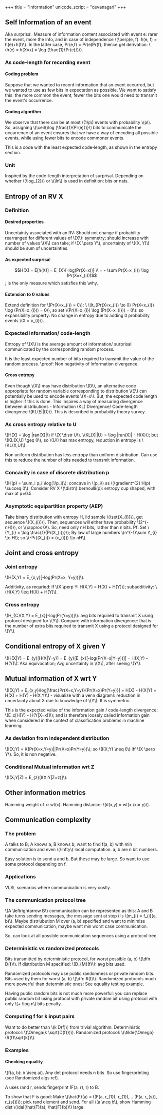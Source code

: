 +++
title = "Information"
unicode_script = "devanagari"
+++

## Self Information of an event
Aka surprisal. Measure of information content associated with event e: rarer the event, more the info, and in case of independence \\(\perp(e, f): h(e, f) = h(e)+h(f)\\). In the latter case, Pr(e,f) = Pr(e)Pr(f); thence get derivation: \\(h(e) = h(X=x) = \log (\frac{1}{Pr(e)})\\).

### As code-length for recording event
#### Coding problem
Suppose that we wanted to record information that an event occurred, but we wanted to use as few bits in expectation as possible. We want to satisfy this: the more common the event, fewer the bits one would need to transmit the event's occurrence.

#### Coding algorithm
We observe that there can be at most \\(1/p\\) events with probability \\(p\\). So, assigning \\(\ceil{\log (\frac{1}{Pr(e)})}\\) bits to communicate the occurrence of an event ensures that we have a way of encoding all possible events, while using fewer bits to encode commoner events.

This is a code with the least expected code-length, as shown in the entropy section.

### Unit
Inspired by the code-length interpretation of surprisal. Depending on whether \\(\log_{2}\\) or \\(\ln\\) is used in definition: bits or nats.

## Entropy of an RV X
### Definition
#### Desired properties
Uncertainty associated with an RV: Should not change if probability rearranged for different values of \\(X\\): symmetry; should increase with number of values \\(X\\) can take; if \\(X \perp Y\\), uncertainty of \\((X, Y)\\) should be sum of uncertainties.

#### As expected surprisal

$$H(X) = E[h(X)] = E_{X}[-log(Pr(X=x))] \\
= - \sum Pr(X=x_{i}) \log (Pr(X=x_{i}))$$; is the only measure which satisfies this \why.

#### Extension to 0 values
Extend definition for \\(Pr(X=x_{i}) = 0\\): \\
\\(lt_{Pr(X=x_{i}) \to 0} Pr(X=x_{i}) \log (Pr(X=x_{i})) = 0\\), so set \\(Pr(X=x_{i}) \log (Pr(X=x_{i})) = 0\\): so expansibility property: No change in entropy due to adding 0 probability events \\(X = x_{i}\\).

### Expected Information/ code-length
Entropy of \\(X\\) is the average amount of information/ surprisal communicated by the corresponding random process.

It is the least expected number of bits required to transmit the value of the random process. \proof: Non negativity of Information divergence.

#### Cross entropy
Even though \\(X\\) may have distribution \\(D\\), an alternative code appropriate for random variable corresponding to distribution \\(E\\) can potentially be used to encode events \\(X=x\\). But, the expected code length is higher if this is done. This inspires a way of measuring divergence between distributions - Information (KL) Divergence/ Code-length divergence \\(KL(E||D)\\). This is described in probability theory survey.

### As cross entropy relative to U
\\(H(X) = \log |ran(X)|\\) if \\(X \distr U\\). \\(KL(X||U) = \log |ran(X)| - H(X)\\); but \\(KL(X,U) \geq 0\\), so \\(U\\) has max entropy, reduction in entropy is \\(KL(X,U)\\).

Non uniform distribution has less entropy than uniform distribution. Can use this to reduce the number of bits needed to transmit information.

### Concavity in case of discrete distribution p
\\(H(p) = \sum_i p_i \log(1/p_i)\\): concave in \\(p_i\\) as \\(\gradient^{2} H(p) \succeq 0\\). Consider RV X \\(\distr\\) bernoulli(p): entropy cup shaped, with max at p=0.5.

### Asymptotic equipartition property (AEP)
Take binary distribution with entropy H, iid sample \\(\set{X_{i}}\\), get sequence \\((X_{i})\\). Then, sequences will either have probability \\(2^{-nH}\\), or \\(\approx 0\\). So, need only nH bits, rather than n bits. Pf: Set \\(Y_{i} = \log \frac{1}{Pr(X_{i})}\\); By law of large numbers \\(n^{-1}\sum Y_{i} \to H\\); so \\(-Pr((X_{i}) = (x_{i})) \to nH\\).

## Joint and cross entropy
### Joint entropy
\\(H(X,Y) = E_{x,y}[-log(Pr(X=x, Y=y))]\\).

Additivity, as requried: If \\(X \perp Y: H(X,Y) = H(X) + H(Y)\\); subadditivity: \\(H(X,Y) \leq H(X) + H(Y)\\).

### Cross entropy
\\(H_{C}(X,Y) = E_{x}[-log(Pr(Y=y))]\\): avg bits required to transmit X using protocol designed for \\(Y\\). Compare with information divergence: that is the number of extra bits required to transmit X using a protocol designed for \\(Y\\).

## Conditional entropy of X given Y
\\(H(X|Y) = E_{y}[H(X|Y=y)] = E_{y}[E_{x}[-log(Pr(X=x|Y=y))]] = H(X,Y) - H(Y)\\): Aka equivocation; Avg uncertainty in \\(X\\), after seeing \\(Y\\).

## Mutual information of X wrt Y
\\(I(X;Y) = E_{x,y}\log[\frac{Pr(X=x,Y=y)}{Pr(X=x)Pr(Y=y)}] = H(X) - H(X|Y) = H(X) + H(Y) - H(X,Y)\\) - visualize with a venn diagram!: reduction in uncertainty about X due to knowledge of \\(Y\\). It is symmetric.

This is the expected value of the information gain / code-length divergence: \\(E_x[H(Y) - H(Y|X=x)]\\); and is therefore loosely called information gain when considered in the context of classification problems in machine learning.

### As deviation from independent distribution
\\(I(X;Y) = K(Pr(X=x,Y=y)||Pr(X=x)Pr(Y=y))\\); so \\(I(X;Y) \neq 0\\) iff \\(X \perp Y\\). So, it is non negative.

### Conditional Mutual information wrt Z
\\(I(X;Y|Z) = E_{z}[I(X;Y|Z=z)]\\).

## Other information metrics
Hamming weight of x: wt(x). Hamming distance: \\(d(x,y) = wt(x \xor y)\\).



## Communication complexity
### The problem
A talks to B; A knows a; B knows b; want to find f(a, b) with min communication and even \\(\infty\\) local computation. a, b are n bit numbers.

Easy solution is to send a and b. But these may be large. So want to use some protocol depending on f.

### Applications
VLSI, scenarios where communication is very costly.

### The communication protocol tree
\\(A \leftrightarrow B\\) communication can be represented as this: A and B take turns sending messages, the message sent at step i is \\(m_{i} = f_{i}(a, b)\\). Maybe distriubution M over (a, b) specified and want to minimize expected communication, maybe want min worst case communication.

So, can look at all possible communication sequences using a protocol tree.

### Deterministic vs randomized protocols
Bits transmitted by deterministic protocol, for worst possible (a, b) \\(\dfn D(f)\\). If distribution M specified: \\(D_{M}(f)\\): avg bits used.

Randomized protocols may use public randomness or private random bits. Bits used by them for worst (a, b) \\(\dfn R(f)\\). Randomized protocols much more powerful than deterministic ones: See equality testing example.

Having public random bits is not much more powerful: you can replace public random bit using protocol with private random bit using protocol with only \\(+ \log n\\) bits penalty.

### Computing f for k input pairs
Want to do better than \\(k D(f)\\) from trivial algorithm. Deterministic protocol: \\(\Omega(k \sqrt{D(f)})\\). Randomized protocol: \\(\tilde{\Omega}(R(f)\sqrt{k})\\).

### Examples
#### Checking equality
\\(f(a, b): b \iseq a\\). Any det protocol needs n bits. So use fingerprinting (see Randomized algs ref).

A uses rand r, sends fingerprint (F(a, r), r) to B.

To show that F is good: Make \\(\hat{F}(a) = ((F(a, r_{1}), r_{1}), .. (F(a, r_{s}), r_{s}))\\); pick rand element and send. For all \\(a \neq b\\), show Hamming dist \\(\del(\hat{F}(a), \hat{F}(b))\\) large.

